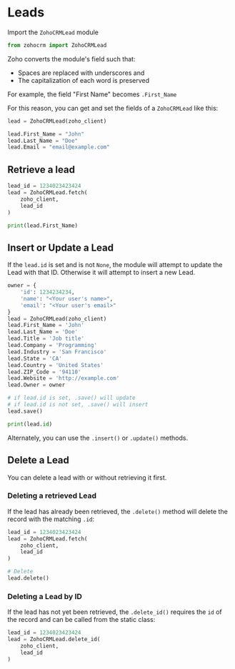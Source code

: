 
# Leads

Import the `ZohoCRMLead` module

```python
from zohocrm import ZohoCRMLead
```

Zoho converts the module's field such that:
* Spaces are replaced with underscores and 
* The capitalization of each word is preserved

For example, the field "First Name" becomes `.First_Name`

For this reason, you can get and set the fields of a `ZohoCRMLead` like this:

```python
lead = ZohoCRMLead(zoho_client)

lead.First_Name = "John"
lead.Last_Name = "Doe"
lead.Email = "email@example.com"
```

## Retrieve a lead

```python
lead_id = 1234023423424
lead = ZohoCRMLead.fetch(
    zoho_client,
    lead_id
)

print(lead.First_Name)
```

## Insert or Update a Lead

If the `lead.id` is set and is not `None`, the module will attempt to update the Lead with that ID. Otherwise it will attempt to insert a new Lead.

```python
owner = {
    'id': 1234234234,
    'name': "<Your user's name>",
    'email': "<Your user's email>"
}
lead = ZohoCRMLead(zoho_client)
lead.First_Name = 'John'
lead.Last_Name = 'Doe'
lead.Title = 'Job title'
lead.Company = 'Programming'
lead.Industry = 'San Francisco'
lead.State = 'CA'
lead.Country = 'United States'
lead.ZIP_Code = '94110'
lead.Website = 'http://example.com'
lead.Owner = owner

# if lead.id is set, .save() will update
# if lead.id is not set, .save() will insert
lead.save()

print(lead.id)
```

Alternately, you can use the `.insert()` or `.update()` methods.

## Delete a Lead

You can delete a lead with or without retrieving it first.

### Deleting a retrieved Lead

If the lead has already  been retrieved, the `.delete()` method will delete the record with the matching `.id`:

```python
lead_id = 1234023423424
lead = ZohoCRMLead.fetch(
    zoho_client,
    lead_id
)

# Delete
lead.delete()
```

### Deleting a Lead by ID

If the lead has not yet been retrieved, the `.delete_id()` requires the `id` of the record and can be called from the static class:

```python
lead_id = 1234023423424
lead = ZohoCRMLead.delete_id(
    zoho_client,
    lead_id
)
```
